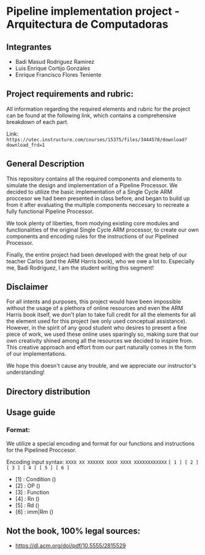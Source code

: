 # Pipeline implementation project - Arquitectura de Computadoras

## Integrantes
- Badi Masud Rodriguez Ramirez
- Luis Enrique Cortijo Gonzales
- Enrique Francisco Flores Teniente

## Project requirements and rubric: 
All information regarding the required elements and rubric for the project can be found at the following
link, which contains a comprehensive breakdown of each part.

Link: `https://utec.instructure.com/courses/15375/files/3444578/download?download_frd=1`

## General Description

This repository contains all the required components and elements to simulate the design and implementation of a Pipeline Processor.
We decided to utilize the basic implementation of a Single Cycle ARM proccesor we had been presented in class before, and began to build up from it
after evaluating the multiple components neccesary to recreate a fully functional Pipeline Processor.

We took plenty of liberties, from modying existing core modules and functionalities of the original Single Cycle ARM processor, to create our own components and encoding rules for the
instructions of our Pipelined Processor.

Finally, the entire project had been developed with the great help of our teacher Carlos (and the ARM Harris book), who we owe a lot to. Especially me, Badi Rodriguez, I am the student
writing this segment!

## Disclaimer

For all intents and purposes, this project would have been impossible without the usage of a plethora of online resources and even the ARM Harris book itself, we don't plan to take
full credit for all the elements for all the element used for this project (we only used conceptual assistance). However, in the spirit of any good student who desires to present a fine piece of work, we used these
online uses sparingly so, making sure that our own creativity shined among all the resources we decided to inspire from. This creative approach and effort from our part naturally comes in the form of our implementations.

We hope this doesn't cause any trouble, and we appreciate our instructor's understanding!

## Directory distribution

## Usage guide

### Format: 
We utilize a special encoding and format for our functions and instructions for the Pipelined Proccesor.

Encoding input syntax: `XXXX XX XXXXXX XXXX XXXX XXXXXXXXXXXX`
                       `[ 1 ] [ 2 ] [ 3 ] [ 4 ] [ 5 ] [ 6 ]` 
- [1] : Condition ()
- [2] : OP ()
- [3] : Function
- [4] : Rn ()
- [5] : Rd ()
- [6] : imm|Rm ()

## Not the book, 100% legal sources:
- https://dl.acm.org/doi/pdf/10.5555/2815529
